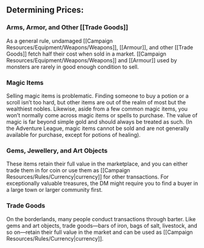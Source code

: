 ## **Determining Prices:**

### Arms, Armor, and Other [[Trade Goods]]
As a general rule, undamaged [[Campaign Resources/Equipment/Weapons/Weapons]], [[Armour]], and other [[Trade Goods]] fetch half their cost when sold in a market. [[Campaign Resources/Equipment/Weapons/Weapons]] and [[Armour]] used by monsters are rarely in good enough condition to sell.

### Magic Items
Selling magic items is problematic. Finding someone to buy a potion or a scroll isn’t too hard, but other items are out of the realm of most but the wealthiest nobles. Likewise, aside from a few common magic items, you won’t normally come across magic items or spells to purchase. The value of magic is far beyond simple gold and should always be treated as such.
(In the Adventure League, magic items cannot be sold and are not generally available for purchase, except for potions of healing).

### Gems, Jewellery, and Art Objects
These items retain their full value in the marketplace, and you can either trade them in for coin or use them as [[Campaign Resources/Rules/Currency|currency]] for other transactions. For exceptionally valuable treasures, the DM might require you to find a buyer in a large town or larger community first.

### Trade Goods
On the borderlands, many people conduct transactions through barter. Like gems and art objects, trade goods—bars of iron, bags of salt, livestock, and so on—retain their full value in the market and can be used as [[Campaign Resources/Rules/Currency|currency]].